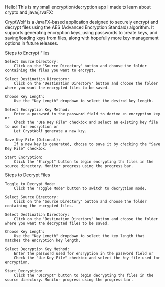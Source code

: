 Hello! This is my small encryption/decryption app I made to learn about crypto and java/javaFX:

CryptWolf is a JavaFX-based application designed to securely encrypt and decrypt files using the AES (Advanced Encryption Standard) algorithm. It supports generating encryption keys, using passwords to create keys, and saving/loading keys from files, along with hopefully more key-management options in future releases.

Steps to Encrypt Files

    Select Source Directory:
        Click on the "Source Directory" button and choose the folder containing the files you want to encrypt.

    Select Destination Directory:
        Click on the "Destination Directory" button and choose the folder where you want the encrypted files to be saved.

    Choose Key Length:
        Use the "Key Length" dropdown to select the desired key length.

    Select Encryption Key Method:
        Enter a password in the password field to derive an encryption key or
        Check the "Use Key File" checkbox and select an existing key file to use for encryption or
        Let CryptWolf generate a new key.

    Save Key File (Optional):
        If a new key is generated, choose to save it by checking the "Save Key File" checkbox.

    Start Encryption:
        Click the "Encrypt" button to begin encrypting the files in the source directory. Monitor progress using the progress bar.

Steps to Decrypt Files

    Toggle to Decrypt Mode:
        Click the "Toggle Mode" button to switch to decryption mode.

    Select Source Directory:
        Click on the "Source Directory" button and choose the folder containing the encrypted files.

    Select Destination Directory:
        Click on the "Destination Directory" button and choose the folder where you want the decrypted files to be saved.

    Choose Key Length:
        Use the "Key Length" dropdown to select the key length that matches the encryption key length.

    Select Decryption Key Method:
        Enter the password used for encryption in the password field or
        Check the "Use Key File" checkbox and select the key file used for encryption.

    Start Decryption:
        Click the "Decrypt" button to begin decrypting the files in the source directory. Monitor progress using the progress bar.




